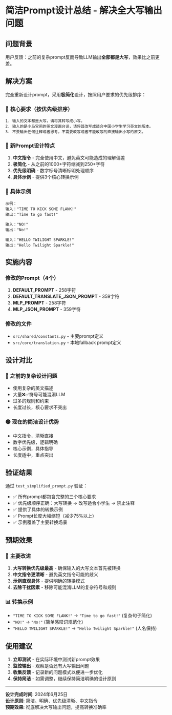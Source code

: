 # 简洁Prompt设计总结 - 解决全大写输出问题

## 问题背景

用户反馈：之前的复杂prompt反而导致LLM输出**全部都是大写**，效果比之前更差。

## 解决方案

完全重新设计prompt，采用**极简化**设计，按照用户要求的优先级排序：

### 🎯 **核心要求（按优先级排序）**

```
1. 输入的文本都是大写，请将其转写成小写。
2. 输入的是小马宝莉的英文漫画台词，请将其改写成适合中国小学生学习英文的版本。
3. 不要输出任何注释或者思考，不需要改写或者不能改写的直接输出小写的原文。
```

### 📝 **新Prompt设计特点**

1. **中文指令** - 完全使用中文，避免英文可能造成的理解偏差
2. **极简化** - 从之前的1000+字符缩减到250+字符
3. **优先级明确** - 数字标号清晰标明处理顺序
4. **具体示例** - 提供3个核心转换示例

### 🔄 **具体示例**

```
示例：
输入："TIME TO KICK SOME FLANK!"
输出："Time to go fast!"

输入："NO!"
输出："No!"

输入："HELLO TWILIGHT SPARKLE!"
输出："Hello Twilight Sparkle!"
```

## 实施内容

### 修改的Prompt（4个）
1. **DEFAULT_PROMPT** - 258字符
2. **DEFAULT_TRANSLATE_JSON_PROMPT** - 359字符  
3. **MLP_PROMPT** - 258字符
4. **MLP_JSON_PROMPT** - 359字符

### 修改的文件
- `src/shared/constants.py` - 主要prompt定义
- `src/core/translation.py` - 本地fallback prompt定义

## 设计对比

### 🔴 之前的复杂设计问题
- 使用复杂的英文描述
- 大量❌✅符号可能混淆LLM
- 过多的规则和约束
- 长度过长，核心要求不突出

### 🟢 现在的简洁设计优势
- 中文指令，清晰直接
- 数字优先级，逻辑明确
- 核心示例，具体指导
- 长度适中，重点突出

## 验证结果

通过 `test_simplified_prompt.py` 验证：

- ✅ 所有prompt都包含完整的三个核心要求
- ✅ 优先级顺序正确：大写转换 → 改写适合小学生 → 禁止注释
- ✅ 提供了具体的转换示例
- ✅ Prompt长度大幅缩短（减少75%以上）
- ✅ 示例覆盖了主要转换场景

## 预期效果

### 🎯 **主要改进**
1. **大写转换优先级最高** - 确保输入的大写文本首先被转换
2. **中文指令更清晰** - 避免英文指令可能的歧义
3. **示例直观具体** - 提供明确的转换模式
4. **去除干扰因素** - 移除可能混淆LLM的复杂符号和规则

### 📊 **转换示例**
- `"TIME TO KICK SOME FLANK!"` → `"Time to go fast!"` (复杂句子简化)
- `"NO!"` → `"No!"` (简单感叹词规范化)  
- `"HELLO TWILIGHT SPARKLE!"` → `"Hello Twilight Sparkle!"` (人名保持)

## 使用建议

1. **立即测试** - 在实际环境中测试新prompt效果
2. **监控输出** - 观察是否还有大写输出问题
3. **收集反馈** - 记录新的问题模式以便进一步优化
4. **保持简洁** - 如需调整，继续保持简洁明确的设计原则

---

**设计完成时间**: 2024年6月25日  
**设计原则**: 简洁、明确、优先级清晰、中文指令  
**预期效果**: 彻底解决大写输出问题，提高转换准确率
